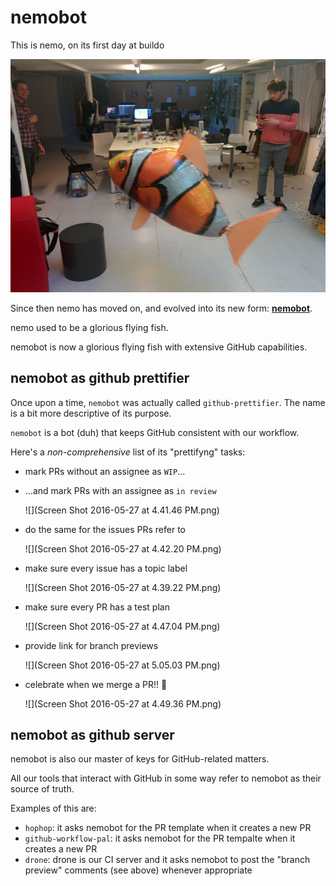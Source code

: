 # nemobot

This is nemo, on its first day at buildo

![](11043080_10205018291929051_2769601288190056165_n.jpg)

Since then nemo has moved on, and evolved into its new form: [**nemobot**](https://github.com/buildo/nemobot).

nemo used to be a glorious flying fish.

nemobot is now a glorious flying fish with extensive GitHub capabilities.

## nemobot as github prettifier
Once upon a time, `nemobot` was actually called `github-prettifier`. The name is a bit more descriptive of its purpose.

`nemobot` is a bot (duh) that keeps GitHub consistent with our workflow.

Here's a *non-comprehensive* list of its "prettifyng" tasks:

- mark PRs without an assignee as `WIP`...
- ...and mark PRs with an assignee as `in review`

  ![](Screen Shot 2016-05-27 at 4.41.46 PM.png)
  
- do the same for the issues PRs refer to
  
  ![](Screen Shot 2016-05-27 at 4.42.20 PM.png)


- make sure every issue has a topic label

  ![](Screen Shot 2016-05-27 at 4.39.22 PM.png)
  
- make sure every PR has a test plan
 
  ![](Screen Shot 2016-05-27 at 4.47.04 PM.png)
  
- provide link for branch previews

  ![](Screen Shot 2016-05-27 at 5.05.03 PM.png)
  
- celebrate when we merge a PR!! 🎉
   
  ![](Screen Shot 2016-05-27 at 4.49.36 PM.png)
  
## nemobot as github server
nemobot is also our master of keys for GitHub-related matters.

All our tools that interact with GitHub in some way refer to nemobot as their source of truth.

Examples of this are:

- `hophop`: it asks nemobot for the PR template when it creates a new PR
- `github-workflow-pal`: it asks nemobot for the PR tempalte when it creates a new PR
- `drone`: drone is our CI server and it asks nemobot to post the "branch preview" comments (see above) whenever appropriate